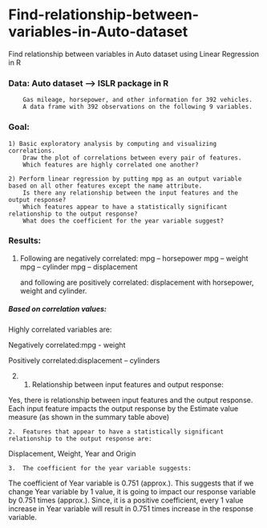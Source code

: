 # Find-relationship-between-variables-in-Auto-dataset
Find relationship between variables in Auto dataset using Linear Regression in R


### Data: Auto dataset --> ISLR package in R
		Gas mileage, horsepower, and other information for 392 vehicles.
		A data frame with 392 observations on the following 9 variables.
		
### Goal:

	1) Basic exploratory analysis by computing and visualizing correlations. 
		Draw the plot of correlations between every pair of features. 
		Which features are highly correlated one another?

	2) Perform linear regression by putting mpg as an output variable based on all other features except the name attribute. 
		Is there any relationship between the input features and the output response? 
		Which features appear to have a statistically significant relationship to the output response? 
		What does the coefficient for the year variable suggest?
		
### Results:

1) Following are negatively correlated:
		mpg – horsepower
		mpg – weight
		mpg – cylinder
		mpg – displacement
    
	and following are positively correlated:
		displacement with horsepower, weight and cylinder.

##### Based on correlation values:
Highly correlated variables are:

Negatively correlated:mpg - weight

Positively correlated:displacement – cylinders

2) 	1.	Relationship between input features and output response:

Yes, there is relationship between input features and the output response. Each input feature impacts the output response by the Estimate value measure (as shown in the summary table above)


	2.	Features that appear to have a statistically significant relationship to the output response are:

Displacement, Weight, Year and Origin

	3.	The coefficient for the year variable suggests:

The coefficient of Year variable is 0.751 (approx.). This suggests that if we change Year variable by 1 value, 
it is going to impact our response variable by 0.751 times (approx.). Since, it is a positive coefficient, 
every 1 value increase in Year variable will result in 0.751 times increase in the response variable.


